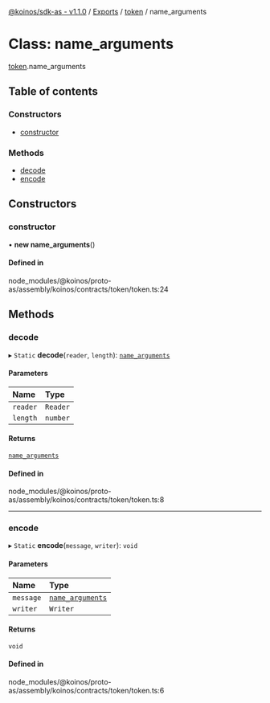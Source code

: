 [@koinos/sdk-as - v1.1.0](../README.md) / [Exports](../modules.md) / [token](../modules/token.md) / name\_arguments

# Class: name\_arguments

[token](../modules/token.md).name_arguments

## Table of contents

### Constructors

- [constructor](token.name_arguments.md#constructor)

### Methods

- [decode](token.name_arguments.md#decode)
- [encode](token.name_arguments.md#encode)

## Constructors

### constructor

• **new name_arguments**()

#### Defined in

node_modules/@koinos/proto-as/assembly/koinos/contracts/token/token.ts:24

## Methods

### decode

▸ `Static` **decode**(`reader`, `length`): [`name_arguments`](token.name_arguments.md)

#### Parameters

| Name | Type |
| :------ | :------ |
| `reader` | `Reader` |
| `length` | `number` |

#### Returns

[`name_arguments`](token.name_arguments.md)

#### Defined in

node_modules/@koinos/proto-as/assembly/koinos/contracts/token/token.ts:8

___

### encode

▸ `Static` **encode**(`message`, `writer`): `void`

#### Parameters

| Name | Type |
| :------ | :------ |
| `message` | [`name_arguments`](token.name_arguments.md) |
| `writer` | `Writer` |

#### Returns

`void`

#### Defined in

node_modules/@koinos/proto-as/assembly/koinos/contracts/token/token.ts:6
